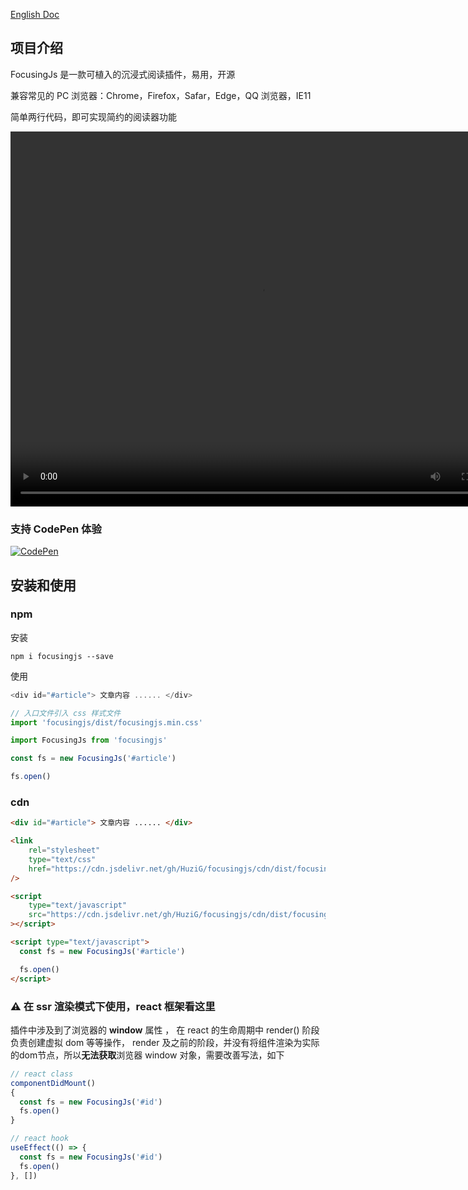 <a href="./README-en.md">English Doc</a>

## 项目介绍

FocusingJs 是一款可植入的沉浸式阅读插件，易用，开源

[//]: # ([试试看]&#40;https://spacingjs.com&#41;)

[//]: # (![]&#40;screenshot.png&#41;)

兼容常见的 PC 浏览器：Chrome，Firefox，Safar，Edge，QQ 浏览器，IE11

简单两行代码，即可实现简约的阅读器功能

[//]: # (![这是图片]&#40;./assets/cn.gif&#41;)

<video src="./assets/movie.mp4" width="800px" height="600px" controls="controls"></video>

### 支持 CodePen 体验

[![CodePen](https://img.shields.io/badge/-CodePen-000000?style=for-the-badge&logo=CodePen&logoColor=ffffff)](https://codepen.io/huzig/pen/qBVWezR?editors=1112)

## 安装和使用

### npm
安装
```
npm i focusingjs --save
```
使用
```js
<div id="#article"> 文章内容 ...... </div> 

// 入口文件引入 css 样式文件
import 'focusingjs/dist/focusingjs.min.css'

import FocusingJs from 'focusingjs'

const fs = new FocusingJs('#article')

fs.open()
```

### cdn
```html
<div id="#article"> 文章内容 ...... </div>

<link
    rel="stylesheet"
    type="text/css"
    href="https://cdn.jsdelivr.net/gh/HuziG/focusingjs/cdn/dist/focusingjs.min.css"
/>

<script
    type="text/javascript"
    src="https://cdn.jsdelivr.net/gh/HuziG/focusingjs/cdn/dist/focusingjs.min.js"
></script>

<script type="text/javascript">
  const fs = new FocusingJs('#article')

  fs.open()
</script>  
```

### ⚠️ 在 ssr 渲染模式下使用，react 框架看这里

插件中涉及到了浏览器的 **window** 属性 ， 在 react 的生命周期中 render() 阶段负责创建虚拟 dom 等等操作，
render 及之前的阶段，并没有将组件渲染为实际的dom节点，所以**无法获取**浏览器 window 对象，需要改善写法，如下

```js
// react class
componentDidMount()
{
  const fs = new FocusingJs('#id')
  fs.open()
}

// react hook
useEffect(() => {
  const fs = new FocusingJs('#id')
  fs.open()
}, [])
```


[//]: # (# 安装视频)

[//]: # (可以通过视频，更加直观地去学习使用)
